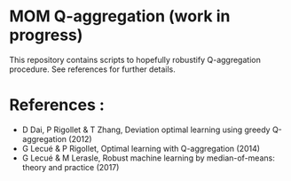 # MOM Q-aggregation (work in progress)

This repository contains scripts to hopefully robustify Q-aggregation procedure.
See references for further details.

# References :
- D Dai, P Rigollet \& T Zhang, Deviation optimal learning using greedy Q-aggregation (2012)
- G Lecué \& P Rigollet, Optimal learning with Q-aggregation (2014)
- G Lecué \& M Lerasle, Robust machine learning by median-of-means: theory and practice (2017)
